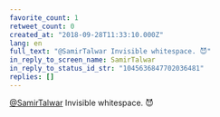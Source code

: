 ```yaml
---
favorite_count: 1
retweet_count: 0
created_at: "2018-09-28T11:33:10.000Z"
lang: en
full_text: "@SamirTalwar Invisible whitespace. 😈"
in_reply_to_screen_name: SamirTalwar
in_reply_to_status_id_str: "1045636847702036481"
replies: []
---
```


[@SamirTalwar](https://twitter.com/SamirTalwar) Invisible whitespace. 😈
